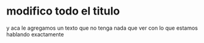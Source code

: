 # modifico todo el titulo
y aca le agregamos un texto que no tenga nada que ver con lo que estamos hablando exactamente

